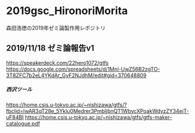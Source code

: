 # 2019gsc_HironoriMorita
森田浩徳の2019年ゼミ論製作用レポジトリ

## 2019/11/18 ゼミ論報告v1
https://speakerdeck.com/22hero1072/gtfs
https://docs.google.com/spreadsheets/d/1Mni-UwZ56B2zgTO-3T8ZFC7b2eL4YKdAr_GvF2NJdhM/edit#gid=370648809

##### 西沢ツール
https://home.csis.u-tokyo.ac.jp/~nishizawa/gtfs/?fbclid=IwAR3qT28e_5Yklu0Medrer3PmbljbnQT1WbycXPoakWdyzZY34ejT-uF84BI
https://home.csis.u-tokyo.ac.jp/~nishizawa/gtfs/gtfs-maker-catalogue.pdf
